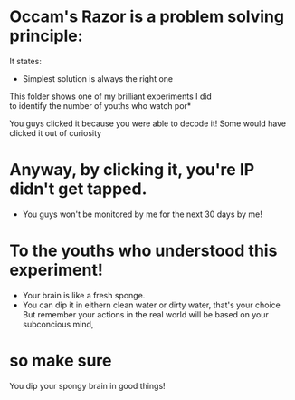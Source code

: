 # Occam's Razor is a problem solving principle:
It states:  
* Simplest solution is always the right one

This folder shows one of my brilliant experiments I did  
to identify the number of youths who watch por*  

You guys clicked it because you were able to decode it! Some would have clicked it out of curiosity  

# Anyway, by clicking it, you're IP didn't get tapped.  
* You guys won't be monitored by me for the next 30 days by me!

# To the youths who understood this experiment!
* Your brain is like a fresh sponge.  
* You can dip it in eithern clean water or dirty water, that's your choice  
But remember your actions in the real world will be based on your subconcious mind,   
# so make sure  
You dip your spongy brain in good things!


